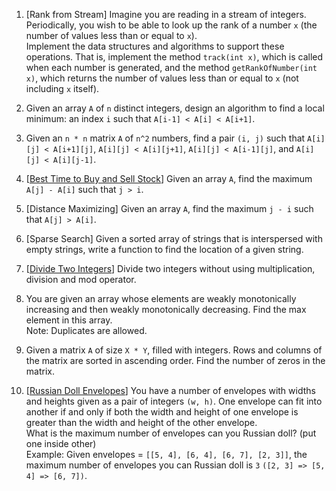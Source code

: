 1. [Rank from Stream] Imagine you are reading in a stream of integers. Periodically, you wish to be able
to look up the rank of a number `x` (the number of values less than or equal to `x`).  
Implement the data structures and algorithms to support these operations. That is, implement the method
`track(int x)`, which is called when each number is generated, and the method `getRankOfNumber(int x)`,
which returns the number of values less than or equal to `x` (not including `x` itself).

2.  Given an array `A` of `n` distinct integers, design an algorithm to find a local minimum: an index `i` such that `A[i-1] < A[i] < A[i+1]`.

3. Given an `n * n` matrix `A` of `n^2` numbers, find a pair `(i, j)` such that `A[i][j] < A[i+1][j]`, `A[i][j] < A[i][j+1]`, `A[i][j] < A[i-1][j]`, and `A[i][j] < A[i][j-1]`.

4. [[Best Time to Buy and Sell Stock](https://leetcode.com/problems/best-time-to-buy-and-sell-stock)] Given an array `A`, find the maximum `A[j] - A[i]` such that `j > i`.

5. [Distance Maximizing] Given an array `A`, find the maximum `j - i` such that `A[j] > A[i]`.

6. [Sparse Search] Given a sorted array of strings that is interspersed with empty strings, write a function to find the location of a given string.

7. [[Divide Two Integers](https://leetcode.com/problems/divide-two-integers/)] Divide two integers without using multiplication, division and mod operator.

8. You are given an array whose elements are weakly monotonically increasing and then weakly monotonically decreasing. Find the max element in this array.  
Note: Duplicates are allowed.

9. Given a matrix `A` of size `X * Y`, filled with integers. Rows and columns of the matrix are sorted in ascending order. Find the number of zeros in the matrix.

10. [[Russian Doll Envelopes](https://leetcode.com/problems/russian-doll-envelopes/)] You have a number of envelopes with widths and heights given as a pair of integers `(w, h)`. One envelope can fit into another if and only if both the width and height of one envelope is greater than the width and height of the other envelope.  
What is the maximum number of envelopes can you Russian doll? (put one inside other)  
Example:
Given envelopes = `[[5, 4], [6, 4], [6, 7], [2, 3]]`, the maximum number of envelopes you can Russian doll is `3` `([2, 3] => [5, 4] => [6, 7])`.
